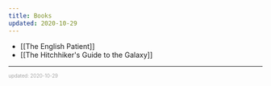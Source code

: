 ```yaml
---
title: Books
updated: 2020-10-29
---
```


- [[The English Patient]]
- [[The Hitchhiker's Guide to the Galaxy]]

---

<sup><sub><font color="#a6a6a6">updated: 2020-10-29</font></sub></sup>
